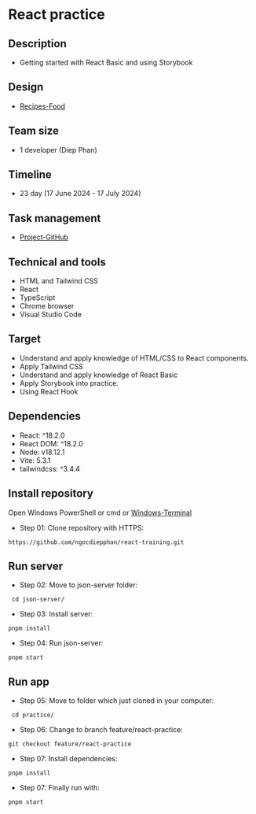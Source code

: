 # React practice

## Description
- Getting started with React Basic and using Storybook

## Design
- [Recipes-Food](https://www.figma.com/design/DWYotBgel4W4TWCjTHkzrX/Recipe-Design?node-id=4-2987)

## Team size
- 1 developer (Diep Phan)

## Timeline
- 23 day (17 June 2024 - 17 July 2024)

## Task management
- [Project-GitHub](https://github.com/users/ngocdiepphan/projects/10/views/1)

## Technical and tools
- HTML and Tailwind CSS
- React
- TypeScript
- Chrome browser
- Visual Studio Code

## Target
- Understand and apply knowledge of HTML/CSS to React components.
- Apply Tailwind CSS
- Understand and apply knowledge of React Basic
- Apply Storybook into practice.
- Using React Hook

## Dependencies
- React: ^18.2.0
- React DOM: ^18.2.0
- Node: v18.12.1
- Vite: 5.3.1
- tailwindcss: ^3.4.4

## Install repository
Open Windows PowerShell or cmd or [Windows-Terminal](https://apps.microsoft.com/detail/9n0dx20hk701?rtc=1&activetab=pivot%3Aoverviewtab&hl=en-gb&gl=GB)

- Step 01: Clone repository with HTTPS:
```
https://github.com/ngocdiepphan/react-training.git
```
## Run server
- Step 02: Move to json-server folder:
```
 cd json-server/
```
- Step 03: Install server:
```
pnpm install
```
- Step 04: Run json-server:
```
pnpm start
```

## Run app
- Step 05: Move to folder which just cloned in your computer:
```
 cd practice/
```
- Step 06: Change to branch feature/react-practice:
```
git checkout feature/react-practice
```
- Step 07: Install dependencies:
```
pnpm install
```
- Step 07: Finally run with:
```
pnpm start
```
